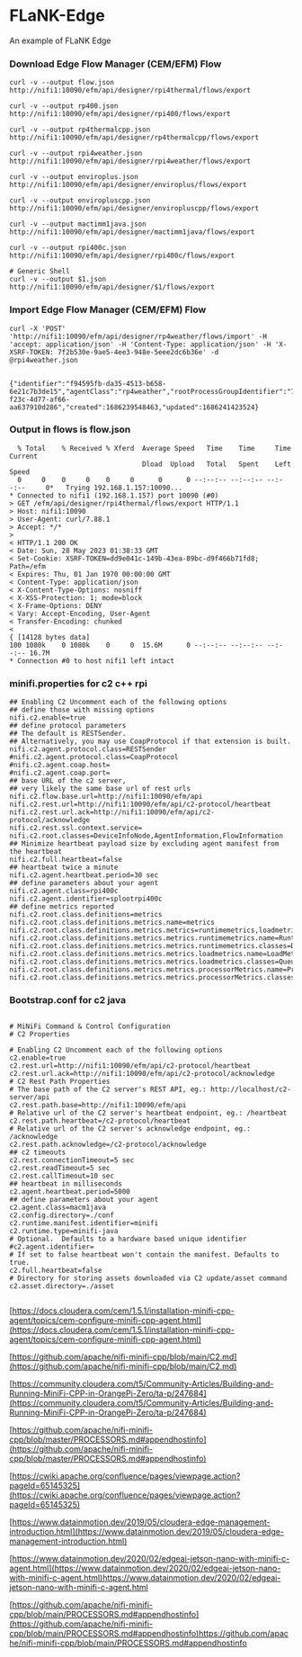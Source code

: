 # FLaNK-Edge
An example of FLaNK Edge


### Download Edge Flow Manager (CEM/EFM) Flow


````
curl -v --output flow.json http://nifi1:10090/efm/api/designer/rpi4thermal/flows/export

curl -v --output rp400.json http://nifi1:10090/efm/api/designer/rpi400/flows/export

curl -v --output rp4thermalcpp.json http://nifi1:10090/efm/api/designer/rp4thermalcpp/flows/export

curl -v --output rpi4weather.json http://nifi1:10090/efm/api/designer/rpi4weather/flows/export

curl -v --output enviroplus.json http://nifi1:10090/efm/api/designer/enviroplus/flows/export

curl -v --output enviropluscpp.json http://nifi1:10090/efm/api/designer/enviropluscpp/flows/export

curl -v --output mactimm1java.json http://nifi1:10090/efm/api/designer/mactimm1java/flows/export

curl -v --output rpi400c.json http://nifi1:10090/efm/api/designer/rpi400c/flows/export

# Generic Shell
curl -v --output $1.json http://nifi1:10090/efm/api/designer/$1/flows/export

````

### Import Edge Flow Manager (CEM/EFM) Flow



````
curl -X 'POST' 'http://nifi1:10090/efm/api/designer/rp4weather/flows/import' -H 'accept: application/json' -H 'Content-Type: application/json' -H 'X-XSRF-TOKEN: 7f2b530e-9ae5-4ee3-948e-5eee2dc6b36e' -d  @rpi4weather.json
  

{"identifier":"f94595fb-da35-4513-b658-6e21c7b3de15","agentClass":"rp4weather","rootProcessGroupIdentifier":"7620b7cd-f23c-4d77-af66-aa637910d286","created":1686239548463,"updated":1686241423524}

````



### Output in flows is flow.json

````
  % Total    % Received % Xferd  Average Speed   Time    Time     Time  Current
                                 Dload  Upload   Total   Spent    Left  Speed
  0     0    0     0    0     0      0      0 --:--:-- --:--:-- --:--:--     0*   Trying 192.168.1.157:10090...
* Connected to nifi1 (192.168.1.157) port 10090 (#0)
> GET /efm/api/designer/rpi4thermal/flows/export HTTP/1.1
> Host: nifi1:10090
> User-Agent: curl/7.88.1
> Accept: */*
>
< HTTP/1.1 200 OK
< Date: Sun, 28 May 2023 01:38:33 GMT
< Set-Cookie: XSRF-TOKEN=dd9e041c-149b-43ea-89bc-d9f466b71fd8; Path=/efm
< Expires: Thu, 01 Jan 1970 00:00:00 GMT
< Content-Type: application/json
< X-Content-Type-Options: nosniff
< X-XSS-Protection: 1; mode=block
< X-Frame-Options: DENY
< Vary: Accept-Encoding, User-Agent
< Transfer-Encoding: chunked
<
{ [14128 bytes data]
100 1080k    0 1080k    0     0  15.6M      0 --:--:-- --:--:-- --:--:-- 16.7M
* Connection #0 to host nifi1 left intact
````

### minifi.properties for c2 c++ rpi

````
## Enabling C2 Uncomment each of the following options
## define those with missing options
nifi.c2.enable=true
## define protocol parameters
## The default is RESTSender.
## Alternatively, you may use CoapProtocol if that extension is built.
nifi.c2.agent.protocol.class=RESTSender
#nifi.c2.agent.protocol.class=CoapProtocol
#nifi.c2.agent.coap.host=
#nifi.c2.agent.coap.port=
## base URL of the c2 server,
## very likely the same base url of rest urls
nifi.c2.flow.base.url=http://nifi1:10090/efm/api
nifi.c2.rest.url=http://nifi1:10090/efm/api/c2-protocol/heartbeat
nifi.c2.rest.url.ack=http://nifi1:10090/efm/api/c2-protocol/acknowledge
nifi.c2.rest.ssl.context.service=
nifi.c2.root.classes=DeviceInfoNode,AgentInformation,FlowInformation
## Minimize heartbeat payload size by excluding agent manifest from the heartbeat
nifi.c2.full.heartbeat=false
## heartbeat twice a minute
nifi.c2.agent.heartbeat.period=30 sec
## define parameters about your agent
nifi.c2.agent.class=rpi400c
nifi.c2.agent.identifier=splootrpi400c
## define metrics reported
nifi.c2.root.class.definitions=metrics
nifi.c2.root.class.definitions.metrics.name=metrics
nifi.c2.root.class.definitions.metrics.metrics=runtimemetrics,loadmetrics,processorMetrics
nifi.c2.root.class.definitions.metrics.metrics.runtimemetrics.name=RuntimeMetrics
nifi.c2.root.class.definitions.metrics.metrics.runtimemetrics.classes=DeviceInfoNode,FlowInformation
nifi.c2.root.class.definitions.metrics.metrics.loadmetrics.name=LoadMetrics
nifi.c2.root.class.definitions.metrics.metrics.loadmetrics.classes=QueueMetrics,RepositoryMetrics
nifi.c2.root.class.definitions.metrics.metrics.processorMetrics.name=ProcessorMetric
nifi.c2.root.class.definitions.metrics.metrics.processorMetrics.classes=GetFileMetrics

````

### Bootstrap.conf for c2 java

````

# MiNiFi Command & Control Configuration
# C2 Properties

# Enabling C2 Uncomment each of the following options
c2.enable=true
c2.rest.url=http://nifi1:10090/efm/api/c2-protocol/heartbeat
c2.rest.url.ack=http://nifi1:10090/efm/api/c2-protocol/acknowledge
# C2 Rest Path Properties
# The base path of the C2 server's REST API, eg.: http://localhost/c2-server/api
c2.rest.path.base=http://nifi1:10090/efm/api
# Relative url of the C2 server's heartbeat endpoint, eg.: /heartbeat
c2.rest.path.heartbeat=/c2-protocol/heartbeat
# Relative url of the C2 server's acknowledge endpoint, eg.: /acknowledge
c2.rest.path.acknowledge=/c2-protocol/acknowledge
## c2 timeouts
c2.rest.connectionTimeout=5 sec
c2.rest.readTimeout=5 sec
c2.rest.callTimeout=10 sec
## heartbeat in milliseconds
c2.agent.heartbeat.period=5000
## define parameters about your agent
c2.agent.class=macm1java
c2.config.directory=./conf
c2.runtime.manifest.identifier=minifi
c2.runtime.type=minifi-java
# Optional.  Defaults to a hardware based unique identifier
#c2.agent.identifier=
# If set to false heartbeat won't contain the manifest. Defaults to true.
c2.full.heartbeat=false
# Directory for storing assets downloaded via C2 update/asset command
c2.asset.directory=./asset


````

[https://docs.cloudera.com/cem/1.5.1/installation-minifi-cpp-agent/topics/cem-configure-minifi-cpp-agent.html](https://docs.cloudera.com/cem/1.5.1/installation-minifi-cpp-agent/topics/cem-configure-minifi-cpp-agent.html)


[https://github.com/apache/nifi-minifi-cpp/blob/main/C2.md](https://github.com/apache/nifi-minifi-cpp/blob/main/C2.md)


[https://community.cloudera.com/t5/Community-Articles/Building-and-Running-MiniFi-CPP-in-OrangePi-Zero/ta-p/247684](https://community.cloudera.com/t5/Community-Articles/Building-and-Running-MiniFi-CPP-in-OrangePi-Zero/ta-p/247684)


[https://github.com/apache/nifi-minifi-cpp/blob/master/PROCESSORS.md#appendhostinfo](https://github.com/apache/nifi-minifi-cpp/blob/master/PROCESSORS.md#appendhostinfo)


[https://cwiki.apache.org/confluence/pages/viewpage.action?pageId=65145325](https://cwiki.apache.org/confluence/pages/viewpage.action?pageId=65145325)


[https://www.datainmotion.dev/2019/05/cloudera-edge-management-introduction.html](https://www.datainmotion.dev/2019/05/cloudera-edge-management-introduction.html)



[https://www.datainmotion.dev/2020/02/edgeai-jetson-nano-with-minifi-c-agent.html](https://www.datainmotion.dev/2020/02/edgeai-jetson-nano-with-minifi-c-agent.html)https://www.datainmotion.dev/2020/02/edgeai-jetson-nano-with-minifi-c-agent.html

[https://github.com/apache/nifi-minifi-cpp/blob/main/PROCESSORS.md#appendhostinfo](https://github.com/apache/nifi-minifi-cpp/blob/main/PROCESSORS.md#appendhostinfo)https://github.com/apache/nifi-minifi-cpp/blob/main/PROCESSORS.md#appendhostinfo
